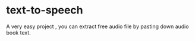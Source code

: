 # text-to-speech

A very easy project , you can extract free audio file by pasting down audio book text. 
